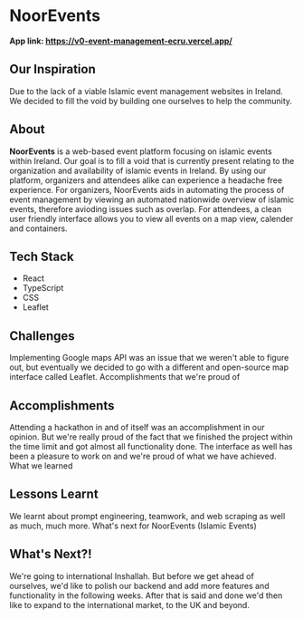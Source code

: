 # NoorEvents

**App link: https://v0-event-management-ecru.vercel.app/**

## Our Inspiration
Due to the lack of a viable Islamic event management websites in Ireland. We decided to fill the void by building one ourselves to help the community.

## About
**NoorEvents** is a web-based event platform focusing on islamic events within Ireland. Our goal is to fill a void that is currently present relating to the organization and availability of islamic events in Ireland. By using our platform, organizers and attendees alike can experience a headache free experience. For organizers, NoorEvents aids in automating the process of event management by viewing an automated nationwide overview of islamic events, therefore avioding issues such as overlap. For attendees, a clean user friendly interface allows you to view all events on a map view, calender and containers. 

## Tech Stack
* React
* TypeScript
* CSS
* Leaflet

## Challenges
Implementing Google maps API was an issue that we weren't able to figure out, but eventually we decided to go with a different and open-source map interface called Leaflet.
Accomplishments that we're proud of

## Accomplishments
Attending a hackathon in and of itself was an accomplishment in our opinion. But we're really proud of the fact that we finished the project within the time limit and got almost all functionality done. The interface as well has been a pleasure to work on and we're proud of what we have achieved.
What we learned

## Lessons Learnt
We learnt about prompt engineering, teamwork, and web scraping as well as much, much more.
What's next for NoorEvents (Islamic Events)

## What's Next?!
We're going to international Inshallah. But before we get ahead of ourselves, we'd like to polish our backend and add more features and functionality in the following weeks. After that is said and done we'd then like to expand to the international market, to the UK and beyond.
